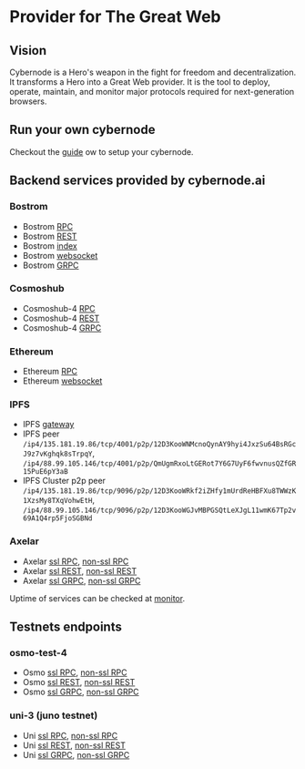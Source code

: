 # Provider for The Great Web

## Vision

Cybernode is a Hero's weapon in the fight for freedom and decentralization. It transforms a Hero into a Great Web provider. It is the tool to deploy, operate, maintain, and monitor major protocols required for next-generation browsers.

## Run your own cybernode

Checkout the [guide](./cybernode_manual) ow to setup your cybernode.

## Backend services provided by cybernode.ai

### Bostrom

- Bostrom [RPC](https://rpc.bostrom.cybernode.ai:443)
- Bostrom [REST](https://lcd.bostrom.cybernode.ai:443)
- Bostrom [index](https://index.bostrom.cybernode.ai)
- Bostrom [websocket](wss://rpc.bostrom.cybernode.ai/websocket)
- Bostrom [GRPC](https://grpc.bostrom.cybernode.ai:1443)

### Cosmoshub

- Cosmoshub-4 [RPC](https://rpc.cosmoshub-4.cybernode.ai:443)
- Cosmoshub-4 [REST](https://lcd.cosmoshub-4.cybernode.ai)
- Cosmoshub-4 [GRPC](https://grpc.cosmoshub-4.cybernode.ai:1443)

### Ethereum

- Ethereum [RPC](https://rpc.ethereum.cybernode.ai)
- Ethereum [websocket](wss://ws.ethereum.cybernode.ai)

### IPFS

- IPFS [gateway](https://gateway.ipfs.cybernode.ai)
- IPFS peer \
`/ip4/135.181.19.86/tcp/4001/p2p/12D3KooWNMcnoQynAY9hyi4JxzSu64BsRGcJ9z7vKghqk8sTrpqY`, `/ip4/88.99.105.146/tcp/4001/p2p/QmUgmRxoLtGERot7Y6G7UyF6fwvnusQZfGR15PuE6pY3aB`
- IPFS Cluster p2p peer  \
`/ip4/135.181.19.86/tcp/9096/p2p/12D3KooWRkf2iZHfy1mUrdReHBFXu8TWWzK1XzsMy8TXqVohwEtH`, `/ip4/88.99.105.146/tcp/9096/p2p/12D3KooWGJvMBPGSQtLeXJgL11wmK67Tp2v69A1Q4rp5FjoSGBNd`

### Axelar

- Axelar [ssl RPC](https://rpc.axelar-dojo-1.cybernode.ai:443), [non-ssl RPC](http://rpc.axelar-dojo-1.cybernode.ai:26657)
- Axelar [ssl REST](https://lcd.axelar-dojo-1.cybernode.ai:443), [non-ssl REST](http://lcd.axelar-dojo-1.cybernode.ai:26317)
- Axelar [ssl GRPC](https://grpc.axelar-dojo-1.cybernode.ai:1443), [non-ssl GRPC](http://grpc.axelar-dojo-1.cybernode.ai:26090)

Uptime of services can be checked at [monitor](https://cybernode.ai).

## Testnets endpoints

### osmo-test-4

- Osmo [ssl RPC](https://rpc.osmo-test-4.cybernode.ai:443), [non-ssl RPC](http://rpc.osmo-test-4.cybernode.ai:26657)
- Osmo [ssl REST](https://lcd.osmo-test-4.cybernode.ai:443/swagger/), [non-ssl REST](http://lcd.osmo-test-4.cybernode.ai:26317/swagger/)
- Osmo [ssl GRPC](https://grpc.osmo-test-4.cybernode.ai:1443), [non-ssl GRPC](http://grpc.osmo-test-4.cybernode.ai:26090)

### uni-3 (juno testnet)

- Uni [ssl RPC](https://rpc.uni-3.cybernode.ai:443), [non-ssl RPC](http://rpc.uni-3.cybernode.ai:26657)
- Uni [ssl REST](https://lcd.uni-3.cybernode.ai:443), [non-ssl REST](http://lcd.uni-3.cybernode.ai:26317)
- Uni [ssl GRPC](https://grpc.uni-3.cybernode.ai:1443), [non-ssl GRPC](http://grpc.uni-3.cybernode.ai:26090)
